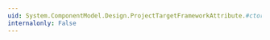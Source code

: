 ```yaml
---
uid: System.ComponentModel.Design.ProjectTargetFrameworkAttribute.#ctor(System.String)
internalonly: False
---
```


